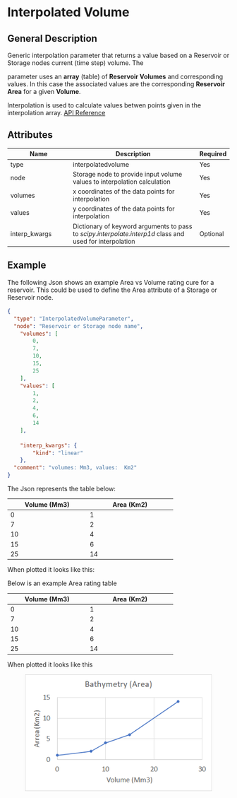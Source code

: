 # Interpolated Volume

## General Description

Generic interpolation parameter that returns a value based on a Reservoir or Storage nodes current (time step) volume. The

&#x20;parameter uses an **array** (table) of **Reservoir Volumes** and corresponding values. In this case the associated values are the corresponding **Reservoir Area** for a given **Volume**.&#x20;

Interpolation is used to calculate values betwen points given in the interpolation array. [ API Reference](https://pywr.github.io/pywr-docs/master/api/generated/pywr.parameters.InterpolatedVolumeParameter.html#pywr.parameters.InterpolatedVolumeParameter)

## Attributes

<table><thead><tr><th width="167">Name</th><th width="392">Description</th><th>Required</th></tr></thead><tbody><tr><td>type</td><td>interpolatedvolume</td><td>Yes</td></tr><tr><td>node</td><td>Storage node to provide input volume values to interpolation calculation</td><td>Yes</td></tr><tr><td>volumes</td><td>x coordinates of the data points for interpolation</td><td>Yes</td></tr><tr><td>values</td><td>y coordinates of the data points for interpolation</td><td>Yes</td></tr><tr><td>interp_kwargs</td><td>Dictionary of keyword arguments to pass to <em>scipy.interpolate.interp1d</em> class and used for interpolation</td><td>Optional</td></tr></tbody></table>

## Example

The following Json shows an example Area vs Volume rating cure for a reservoir. This could be used to define the Area attribute of a Storage or Reservoir node.

```json
{
  "type": "InterpolatedVolumeParameter",
  "node": "Reservoir or Storage node name",
	"volumes": [
		0,
		7,
		10,
		15,
		25
	],
	"values": [
		1,
		2,
		4,
		6,
		14
	],

	"interp_kwargs": {
		"kind": "linear"
	},
  "comment": "volumes: Mm3, values:  Km2"
}
```

The Json represents the table below:

<table><thead><tr><th width="166">Volume (Mm3)</th><th width="182">Area (Km2)</th></tr></thead><tbody><tr><td>0</td><td>1</td></tr><tr><td>7</td><td>2</td></tr><tr><td>10</td><td>4</td></tr><tr><td>15</td><td>6</td></tr><tr><td>25</td><td>14</td></tr></tbody></table>

When plotted it looks like this:

Below is an example Area rating table

<table><thead><tr><th width="166">Volume (Mm3)</th><th width="182">Area (Km2)</th></tr></thead><tbody><tr><td>0</td><td>1</td></tr><tr><td>7</td><td>2</td></tr><tr><td>10</td><td>4</td></tr><tr><td>15</td><td>6</td></tr><tr><td>25</td><td>14</td></tr></tbody></table>

When plotted it looks like this

<figure><img src="../../../.gitbook/assets/image (60).png" alt=""><figcaption></figcaption></figure>
